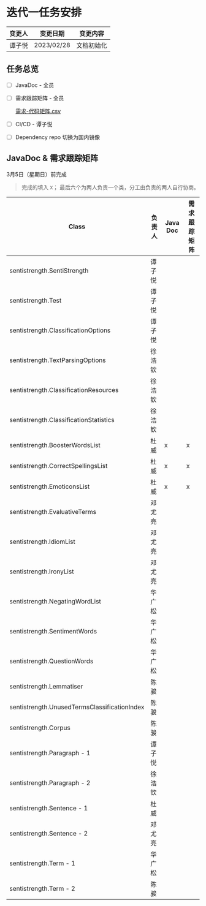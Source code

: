 # 迭代一任务安排

| 变更人 | 变更日期   | 变更内容   |
| :----- | ---------- | ---------- |
| 谭子悦 | 2023/02/28 | 文档初始化 |

## 任务总览

- [ ] JavaDoc - 全员
- [ ] 需求跟踪矩阵 - 全员

  [需求-代码矩阵.csv](./需求-代码矩阵.csv)
- [ ] CI/CD - 谭子悦
- [ ] Dependency repo 切换为国内镜像

## JavaDoc & 需求跟踪矩阵

3月5日（星期日）前完成

> 完成的填入 `X`；
> 最后六个为两人负责一个类，分工由负责的两人自行协商。

| Class                                        | 负责人 | Java Doc | 需求跟踪矩阵 |
| -------------------------------------------- | ------ | -------- | -------- |
| sentistrength.SentiStrength                  | 谭子悦 |          |          |
| sentistrength.Test                           | 谭子悦 |          |          |
| sentistrength.ClassificationOptions          | 谭子悦 |          |          |
| sentistrength.TextParsingOptions             | 徐浩钦 |          |          |
| sentistrength.ClassificationResources        | 徐浩钦 |          |          |
| sentistrength.ClassificationStatistics       | 徐浩钦 |          |          |
| sentistrength.BoosterWordsList               | 杜威   | x | x |
| sentistrength.CorrectSpellingsList           | 杜威   | x | x |
| sentistrength.EmoticonsList                  | 杜威   | x | x |
| sentistrength.EvaluativeTerms                | 邓尤亮 |          |          |
| sentistrength.IdiomList                      | 邓尤亮 |          |          |
| sentistrength.IronyList                      | 邓尤亮 |          |          |
| sentistrength.NegatingWordList               | 华广松 |          |          |
| sentistrength.SentimentWords                 | 华广松 |          |          |
| sentistrength.QuestionWords                  | 华广松 |          |          |
| sentistrength.Lemmatiser                     | 陈骏   |          |          |
| sentistrength.UnusedTermsClassificationIndex | 陈骏   |          |          |
| sentistrength.Corpus                         | 陈骏   |          |          |
| sentistrength.Paragraph - 1                  | 谭子悦 |          |          |
| sentistrength.Paragraph - 2                  | 徐浩钦 |          |          |
| sentistrength.Sentence - 1                   | 杜威   |          |          |
| sentistrength.Sentence - 2                   | 邓尤亮 |          |          |
| sentistrength.Term - 1                       | 华广松 |          |          |
| sentistrength.Term - 2                       | 陈骏   |          |          |
